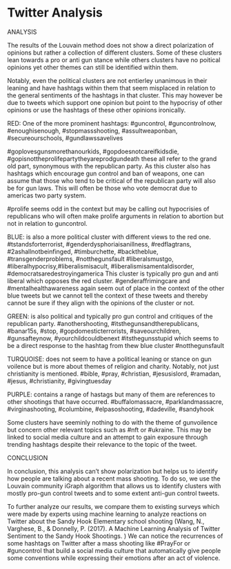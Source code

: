 # Twitter Analysis


ANALYSIS 

The results of the Louvain method does not show a direct polarization of opinions but rather a collection of different clusters. Some of these clusters lean towards a pro or anti gun stance while others clusters have no poitical opinions yet other themes can still be identified within them. 

Notably, even the political clusters are not entierley unanimous in their leaning and have hashtags within them that seem misplaced in relation to the general sentiments of the hashtags in that cluster. This may however be due to tweets which support one opinion but point to the hypocrisy of other opinions or use the hashtags of these other opinions ironically.



RED: One of the more prominent hashtags: 
#guncontrol, #guncontrolnow, #enoughisenough, #stopmassshooting, #assultweaponban, #secureourschools, #gundlawssavelives

#goplovesgunsmorethanourkids, #gopdoesnotcareifkidsdie, #gopisnottheprolifepartytheyareprodgundeath these all refer to the grand old part, synonymous with the republican party. As this cluster also has hashtags which encourage gun control and ban of weapons, one can assume that those who tend to be critical of the republican party will also be for gun laws. This will often be those who vote democrat due to americas two party system.

#prolife seems odd in the context but may be calling out hypocrisies of republicans who will often make prolife arguments in relation to abortion but not in relation to guncontrol. 



BLUE: is also a more political cluster with different views to the red one. 
#tstandsforterrorist, #genderdysphoriaisanillness, #redflagtrans, #2ashallnotbeinfinged, #timburchette, #backtheblue, #transgenderproblems, #notthegunsfault
#liberalsmustgo, #liberalhypocrisy,#liberalismisacult, #liberalismisamentaldisorder, #democratsaredestroyingamerica This cluster is typically pro gun and anti liberal which opposes the red cluster. 
 #genderaffrimingcare and #mentalhealthawareness again seem out of place in the context of the other blue tweets but we cannot tell the context of these tweets and thereby cannot be sure if they align with the opinions of the cluster or not. 



GREEN: is also political and typically pro gun control and critiques of the republican party. 
#anothershooting, #itsthegunsandtherepublicans, #banar15s, #stop, #gopdomesticterrorists, #saveourchildren, #gunsafteynow, #yourchildcouldbenext
#itsthegunsstupid which seems to be a direct response to the hashtag from thew blue cluster #notthegunsfault



TURQUOISE: does not seem to have a political leaning or stance on gun voilence but is more about themes of religion and charity. Notably, not just christianity is mentioned. 
#bible, #pray, #christian, #jesusislord, #ramadan, #jesus, #christianity, #givingtuesday



PURPLE: contains a range of hastags but many of them are references to other shootings that have occurred.
#buffalomassacre, #parklandmassacre, #virginashooting, #columbine, #elpasoshooting, #dadeville, #sandyhook


Some clusters have seeminly nothing to do with the theme of gunvoilence but concern other relevant topics such as #nft or #ukraine. This may be linked to social media culture and an attempt to gain exposure through trending hashtags despite their relevance to the topic of the tweet. 







CONCLUSION


In conclusion, this analysis can’t show polarization but helps us to identify how people are talking about a recent mass shooting. To do so, we use the Louvain community iGraph algorithm that allows us to identify clusters with mostly pro-gun control tweets and to some extent anti-gun control tweets.

To further analyze our results, we compare them to existing surveys which were made by experts using machine learning to analyze reactions on Twitter about the Sandy Hook Elementary school shooting (Wang, N., Varghese, B., & Donnelly, P. (2017). A Machine Learning Analysis of Twitter Sentiment to the Sandy Hook Shootings. ) We can notice the recurrences of some hashtags on Twitter after a mass shooting like #PrayFor  or #guncontrol  that build a social media culture that automatically give people some conventions while expressing their emotions after an act of violence.
